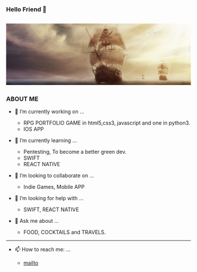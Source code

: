 ### Hello Friend 👋

<!-- banner -->
[![Happyvolt92's GitHub Banner](./assets/ship.jpg)](https://elodieg.promo-66.codeur.online/portfolio_icoe/)
-------------------------------------------------------------------------------------------------
###    ABOUT ME 


- 🔭 I’m currently working on ...
    * RPG PORTFOLIO GAME in html5,css3, javascript and one in python3.
    * IOS APP

    
- 🌱 I’m currently learning ...
    *  Pentesting, To become a better green dev.
    * SWIFT
    * REACT NATIVE

- 👯 I’m looking to collaborate on ...
    * Indie Games, Mobile APP

- 🤔 I’m looking for help with ...
    * SWIFT, REACT NATIVE

- 💬 Ask me about ...
    * FOOD, COCKTAILS and TRAVELS.

--------------------------------------------------------------------
- 📫 How to reach me: ...

   *    [mailto](mailto:elodiegage@gmail.com/ "reach me")

